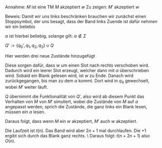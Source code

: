 Annahme:
$M$ ist eine TM 
$M$ akzeptiert $w$
Zu zeigen: $M'$ akzeptiert $w$

Beweis:
Damit wir uns links beschränken brauchen wir zunächst einen Stoppsymbol, der uns besagt, dass der Band links Zuende ist dafür nehmen wir ein beliebis
 
$\alpha$ ist hierbei beliebig, solange gilt: $\alpha \notin \Sigma$

$Q' := \{q_0',q_1,q_2,q_3\} \cup Q$

Hier werden drei neue Zustände hinzugefügt

Diese sorgen dafür, dass w um einen Slot nach rechts verschoben wird. Dadurch wird ein leerer Slot erzeugt, welcher dann mit $\alpha$ überschrieben wird. 
Sobald ein Blank gelesen wird, ist $w$ zu Ende. Danach wird zurückgegangen, bis man zu dem $\alpha$ kommt. Dort wird in $q_4$ gewechselt, wobei $M'$ weiter läuft.

$Q$ übernimmt die Funktionalität von $Q'$, also wird ab diesem Punkt das Verhalten von $M$ von $M'$ simuliert, wobei die Zustände von $M$ auf $\alpha$ angepasst werden, sprich die Zustände, die ganz links ein Blank lesen, müssen ein $\alpha$ lesen.

Daraus folgt, dass wenn $M$ ein $w$ akzeptiert, $M'$ auch $w$ akzeptiert.

Die Laufzeit ist $t(n)$. Das Band wird aber $2n + 1$ mal durchlaufen.
Die $+ 1$ ergibt sich durch das Blank ganz rechts.
\\
Daraus folgt: $t(n+2n+1)$ also $O(n)$.